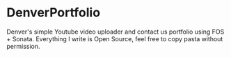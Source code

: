 # DenverPortfolio
Denver's simple Youtube video uploader and contact us portfolio using FOS + Sonata. Everything I write is Open Source, feel free to copy pasta without permission.
